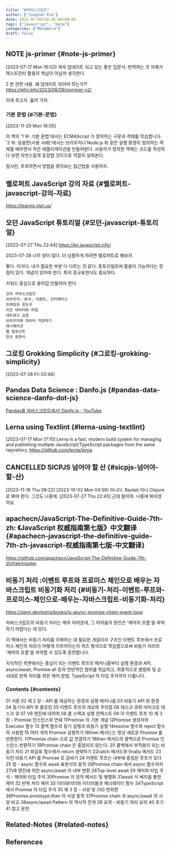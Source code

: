 ```yaml
---
title: "#자바스크립트"
author: ["Junghan Kim"]
date: 2023-07-05T10:46:00+09:00
tags: ["javascript", "meta"]
categories: ["MetaWord"]
draft: false
---
```


## NOTE js-primer {#note-js-primer}

<span class="timestamp-wrapper"><span class="timestamp">[2023-07-17 Mon 16:03]</span></span> 계속 업데이트 되고 있는 좋은 입문서. 번역하는 것 자체가 텍스트린터 활용의 핵심이 아닐까 생각한다.

2 판 관련 내용. 왜 업데이트 되어야 하는가?! <https://efcl.info/2023/06/09/jsprimer-v2/>

이게 최고지. 훓어 가자.


### 기본 문법 {#기본-문법}

<span class="timestamp-wrapper"><span class="timestamp">[2023-11-20 Mon 16:05]</span></span>

이 책의 '1 부: 기본 문법'에서는 ECMAScript 가 정의하는 구문과 객체를 학습합니다. '2 부: 응용편(사용 사례)'에서는 브라우저나 Node.js 와 같은 실행 환경이 정의하는 객체를 배우면서 작은 애플리케이션을 만들어본다. 사용자가 정의한 객체는 코드를 작성하다 보면 자연스럽게 등장할 것이므로 적절히 살펴본다.

잠시만, 추측하면서 방법을 찾아보는 접근법을 사용하자.


## 벨로퍼트 JavaScript 강의 자료 {#벨로퍼트-javascript-강의-자료}

<https://learnjs.vlpt.us/>


## 모던 JavaScript 튜토리얼 {#모던-javascript-튜토리얼}

<span class="timestamp-wrapper"><span class="timestamp">[2023-07-27 Thu 22:44]</span></span> <https://ko.javascript.info/>

2023-07-28 너무 양이 많다. 더 심플하게 하려면 벨로퍼트로 해보자.

좋다. 이거다. 내가 필요한 부분 다 다루는 것 같다. 튜토리얼로써 활용이 가능하다는 장점이 있다. 개념이 있어야 한다. 특히 정규표현식도 중요하다.

키워드 중심으로 용어집 만들어야 한다.

```text
코어 자바스크립트
브라우저: 문서, 이벤트, 인터페이스
프레임과 윈도우
이진 데이터와 파일
네트워크 요청
브라우저에 데이터 저장하기
애니메이션
웹 컴포넌트
정규 표현식
```


## 그로킹 Grokking Simplicity {#그로킹-grokking-simplicity}

<span class="timestamp-wrapper"><span class="timestamp">[2023-07-28 Fri 03:46]</span></span>


## Pandas Data Science : Danfo.js {#pandas-data-science-danfo-dot-js}

[Pandas를 자바스크립트에서! Danfo.js - YouTube](https://youtu.be/rPCgsu0bcM4)


## Lerna using Textlint {#lerna-using-textlint}

<span class="timestamp-wrapper"><span class="timestamp">[2023-07-17 Mon 17:10] </span></span> Lerna is a fast, modern build system for managing and publishing multiple JavaScript/TypeScript packages from the same repository. <https://github.com/lerna/lerna>


## <span class="org-todo done CANCELLED">CANCELLED</span> SICPJS 넘어야 할 산 {#sicpjs-넘어야-할-산}

<span class="timestamp-wrapper"><span class="timestamp">[2023-11-16 Thu 06:22]</span></span> <span class="timestamp-wrapper"><span class="timestamp">[2023-10-02 Mon 04:59] </span></span> 아니다. Racket 이나 Clojure 로 봐야 한다. 그것도 나중에. <span class="timestamp-wrapper"><span class="timestamp">[2023-07-27 Thu 22:45] </span></span> 근데 말이야. 나중에 봐야겠어요


## apachecn/JavaScript-The-Definitive-Guide-7th-zh: 《JavaScript 权威指南第七版》中文翻译 {#apachecn-javascript-the-definitive-guide-7th-zh-javascript-权威指南第七版-中文翻译}

<https://github.com/apachecn/JavaScript-The-Definitive-Guide-7th-zh/tree/master>


## 비동기 처리 :이벤트 루프와 프로미스 체인으로 배우는 자바스크립트 비동기화 처리 {#비동기-처리-이벤트-루프와-프로미스-체인으로-배우는-자바스크립트-비동기화-처리}

<https://zenn.dev/estra/books/js-async-promise-chain-event-loop>

자바스크립트의 비동기 처리는 매우 어려운데, 그 어려움의 원인은 '제어의 흐름'을 파악하기 어렵다는 데 있다.

이 책에서는 비동기 처리를 이해하는 데 필요한 개념이자 구조인 이벤트 루프에서 프로미스 체인의 처리가 어떻게 이루어지는지 퀴즈 형식으로 학습함으로써 비동기 처리의 '제어의 흐름'을 파악할 수 있도록 훈련합니다.

지식적인 측면에서는 중심이 되는 이벤트 루프의 메커니즘부터 실행 환경과 API, async/await, Promise.all 등의 전반적인 범위를 학습하고, 최종적으로 병렬화 및 순서대로 반복 처리를 위한 제어 방법, TypeScript 의 타입 주석까지 다룹니다.


### Contents {#contents}

01 서론 02 제 2 장 - API 를 제공하는 환경과 실행 메커니즘 03 비동기 API 와 환경 04 동기식 API 와 블로킹 05 이벤트 루프의 개요와 주의점 06 태스크 큐와 마이크로 태스크 큐 07 V8 엔진에 대하여 08 콜 스택과 실행 컨텍스트 09 각 이벤트 루프 10 제 3 장 - Promise 인스턴스와 연쇄 11Promise 의 기본 개념 12Promise 생성자와 Executor 함수 13 콜백 함수의 동기 실행과 비동기 실행 14resolve 함수와 reject 함수의 사용법 15 여러 개의 Promise 실행하기 16then 메서드는 항상 새로운 Promise 를 반환한다. 17Promise chain 으로 값 연결하기 18then 메서드의 콜백으로 Promise 인스턴스 반환하기 19Promise chain 은 중첩되지 않는다. 20 콜백에서 부작용이 되는 비동기 처리 21 화살표 함수에서 return 생략하기 22catch 메서드와 finally 메서드 23 이전 비동기 API 를 Promise 로 감싸기 24 이벤트 루프는 내부에 중첩된 루프가 있다 25 장 - async 함수와 await 표현식의 동작 26Promise chain 에서 async 함수까지 27V8 엔진에 의한 async/await 의 내부 변환 28Top-level await 29 제어와 타입 주석 - 제어와 타입 주석 30Promise 의 정적 메서드 및 병렬화 31await 식 배치를 통한 제어 32 반복 처리 제어 33 이터레이터와 이터러블과 제너레이터 함수 34TypeScript 에서 Promise 의 타입 주석 35 제 3 장 - 사양 및 기타 번외편 36Promise.prototype.then 의 사양 동작 37Promise chain 과 async/await 의 사양 비교 38async/await Pattern 의 역사적 전개 39 요약 - 비동기 처리 요약 40 후기 41 참고 문헌


## Related-Notes {#related-notes}

## References

<style>.csl-entry{text-indent: -1.5em; margin-left: 1.5em;}</style><div class="csl-bib-body">
</div>
